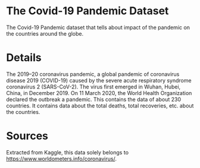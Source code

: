 # The Covid-19 Pandemic Dataset

The Covid-19 Pandemic dataset that tells about impact of the pandemic on the countries around the globe.

# Details

The 2019–20 coronavirus pandemic, a global pandemic of coronavirus disease 2019 (COVID-19) caused by the severe acute respiratory syndrome coronavirus 2 (SARS-CoV-2). The virus first emerged in Wuhan, Hubei, China, in December 2019. On 11 March 2020, the World Health Organization declared the outbreak a pandemic. This contains the data of about 230 countries. It contains data about the total deaths, total recoveries, etc. about the countries.

# Sources

Extracted from Kaggle, this data solely belongs to <https://www.worldometers.info/coronavirus/>.
